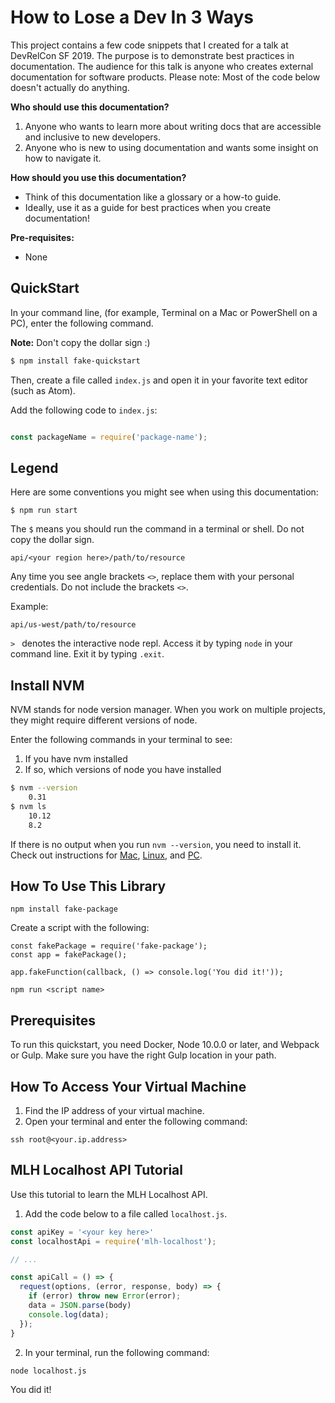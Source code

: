 # How to Lose a Dev In 3 Ways
This project contains a few code snippets that I created for a talk at DevRelCon SF 2019. The purpose is to demonstrate best practices in documentation. The audience for this talk is anyone who creates external documentation for software products. Please note: Most of the code below doesn't actually do anything.

**Who should use this documentation?**
1.  Anyone who wants to learn more about writing docs that are accessible and inclusive to new developers.
2.  Anyone who is new to using documentation and wants some insight on how to navigate it.

**How should you use this documentation?**
* Think of this documentation like a glossary or a how-to guide.
* Ideally, use it as a guide for best practices when you create documentation!

**Pre-requisites:**
* None

## QuickStart

In your command line, (for example, Terminal on a Mac or PowerShell on a PC), enter the following command.

**Note:** Don't copy the dollar sign :)

```sh
$ npm install fake-quickstart
```

Then, create a file called `index.js` and open it in your favorite text editor (such as Atom).

Add the following code to `index.js`:

```javascript

const packageName = require('package-name');

```

## Legend

Here are some conventions you might see when using this documentation:

`$ npm run start`

The `$` means you should run the command in a terminal or shell. Do not copy the dollar sign.

`api/<your region here>/path/to/resource`

Any time you see angle brackets `<>`, replace them with your personal credentials. Do not include the brackets `<>`.

Example:

`api/us-west/path/to/resource`

`> ` denotes the interactive node repl. Access it by typing `node` in your command line. Exit it by typing `.exit`.

## Install NVM

NVM stands for node version manager. When you work on multiple projects, they might require different versions of node.

Enter the following commands in your terminal to see:
1. If you have nvm installed
2. If so, which versions of node you have installed

```sh
$ nvm --version
    0.31
$ nvm ls
    10.12
    8.2
```

If there is no output when you run `nvm --version`, you need to install it. Check out instructions for [Mac](https://medium.com/@isaacjoe/best-way-to-install-and-use-nvm-on-mac-e3a3f6bc494d), [Linux](https://www.digitalocean.com/community/tutorials/how-to-install-node-js-on-ubuntu-16-04), and [PC](https://www.digitalocean.com/community/tutorials/how-to-install-node-js-on-ubuntu-16-04).


## How To Use This Library

```
npm install fake-package
```
Create a script with the following:
```
const fakePackage = require('fake-package');
const app = fakePackage();

app.fakeFunction(callback, () => console.log('You did it!'));
```

```
npm run <script name>
```

## Prerequisites

To run this quickstart, you need Docker, Node 10.0.0 or later, and Webpack or Gulp.
Make sure you have the right Gulp location in your path.

## How To Access Your Virtual Machine

1. Find the IP address of your virtual machine.
2. Open your terminal and enter the following command:

```
ssh root@<your.ip.address>
```

## MLH Localhost API Tutorial

Use this tutorial to learn the MLH Localhost API.

1. Add the code below to a file called `localhost.js`.

```javascript
const apiKey = '<your key here>'
const localhostApi = require('mlh-localhost');

// ...

const apiCall = () => {
  request(options, (error, response, body) => {
    if (error) throw new Error(error);
    data = JSON.parse(body)
    console.log(data);
  });
}
```

2. In your terminal, run the following command:
```
node localhost.js
```

You did it!
